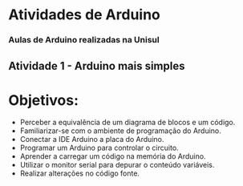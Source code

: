 
# Atividades de Arduino
### Aulas de Arduino realizadas na Unisul


## **Atividade 1 - Arduino mais simples**
# **Objetivos:**
- Perceber a equivalência de um diagrama de blocos e um código.
- Familiarizar-se com o ambiente de programação do Arduino.
- Conectar a IDE Arduino a placa do Arduino.
- Programar um Arduino para controlar o circuito.
- Aprender a carregar um código na memória do Arduino.
- Utilizar o monitor serial para depurar o conteúdo variáveis.
- Realizar alterações no código fonte.